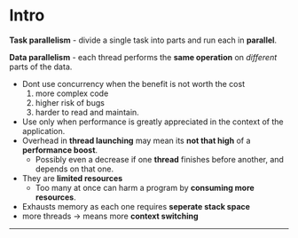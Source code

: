 # Intro

**Task parallelism** - divide a single task into parts and run each in **parallel**.

**Data parallelism** - each thread performs the **same operation** on *different* parts of the data.

- Dont use concurrency when the benefit is not worth the cost
  1. more complex code
  2. higher risk of bugs
  3. harder to read and maintain.
- Use only when performance is greatly appreciated in the context of the application.
- Overhead in **thread launching** may mean its **not that high** of a **performance boost**.
  - Possibly even a decrease if one **thread** finishes before another, and depends on that one.
- They are **limited resources**
  - Too many at once can harm a program by **consuming more resources**.
- Exhausts memory as each one requires **seperate stack space**
- more threads $\to$ means more **context switching**

---

